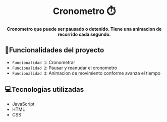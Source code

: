 <h1 align="center"> Cronometro ⏱️ </h1>

<h4 align="center">Cronometro que puede ser pausado o detenido. Tiene una animacion de recorrido cada segundo.</h4>

## :hammer:Funcionalidades del proyecto
- `Funcionalidad 1`: Cronometrar
- `Funcionalidad 2`: Pausar y reanudar el cronometro
- `Funcionalidad 3`: Animacion de movimiento conforme avanza el tiempo

## 💻Tecnologías utilizadas

- JavaScript
- HTML
- CSS 
